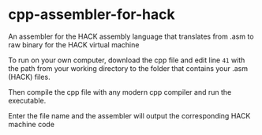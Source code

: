 # cpp-assembler-for-hack
An assembler for the HACK assembly language that translates from .asm to raw binary for the HACK virtual machine

To run on your own computer, download the cpp file
and edit line ```41``` with the path from your working directory
to the folder that contains your .asm (HACK) files.

Then compile the cpp file with any modern cpp compiler and run the executable.

Enter the file name and the assembler will output the corresponding HACK machine code
